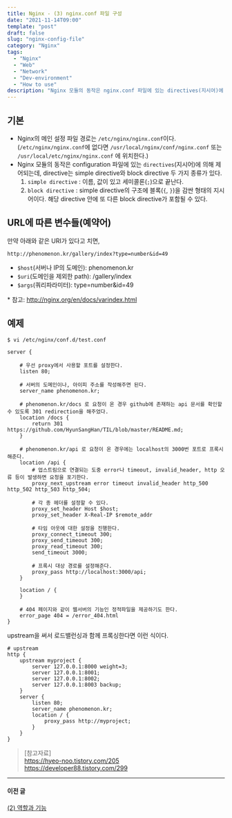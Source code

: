 ```yaml
---
title: Nginx - (3) nginx.conf 파일 구성
date: "2021-11-14T09:00"
template: "post"
draft: false
slug: "nginx-config-file"
category: "Nginx"
tags:
  - "Nginx"
  - "Web"
  - "Network"
  - "Dev-environment"
  - "How to use"
description: "Nginx 모듈의 동작은 nginx.conf 파일에 있는 directives(지시어)에 의해 제어되는데, directive는 simple directive와 block directive 두 가지 종류가 있다."
---
```


## 기본
- Nginx의 메인 설정 파일 경로는 `/etc/nginx/nginx.conf`이다. (`/etc/nginx/nginx.conf`에 없다면 `/usr/local/nginx/conf/nginx.conf` 또는 `/usr/local/etc/nginx/nginx.conf` 에 위치한다.)
- Nginx 모듈의 동작은 configuration 파일에 있는 `directives`(지시어)에 의해 제어되는데, directive는 simple directive와 block directive 두 가지 종류가 있다.
    1. `simple directive` : 이름, 값이 있고 세미콜론(`;`)으로 끝난다.
    2. `block directive` : simple directive의 구조에 블록(`{`, `}`)을 감싼 형태의 지시어이다. 해당 directive 안에 또 다른 block directive가 포함될 수 있다.

## URL에 따른 변수들(예약어)
만약 아래와 같은 URI가 있다고 치면,
```
http://phenomenon.kr/gallery/index?type=number&id=49
```

- `$host`(서버나 IP의 도메인): phenomenon.kr
- `$uri`(도메인을 제외한 path): /gallery/index
- `$args`(쿼리파라미터): type=number&id=49

\* 참고: http://nginx.org/en/docs/varindex.html

## 예제
```nginx
$ vi /etc/nginx/conf.d/test.conf

server {

    # 우선 proxy에서 사용할 포트를 설정한다.
    listen 80; 

    # 서버의 도메인이나, 아이피 주소를 작성해주면 된다.
    server_name phenomenon.kr; 

    # phenomenon.kr/docs 로 요청이 온 경우 github에 존재하는 api 문서를 확인할 수 있도록 301 redirection을 해주었다.
    location /docs {
        return 301 https://github.com/HyunSangHan/TIL/blob/master/README.md;
    } 

    # phenomenon.kr/api 로 요청이 온 경우에는 localhost의 3000번 포트로 프록시 해준다.
    location /api {
        # 업스트림으로 연결되는 도중 error나 timeout, invalid_header, http 오류 등이 발생하면 요청을 포기한다.
        proxy_next_upstream error timeout invalid_header http_500 http_502 http_503 http_504;

        # 각 종 헤더를 설정할 수 있다.
        proxy_set_header Host $host;
        prxoy_set_header X-Real-IP $remote_addr

        # 타임 아웃에 대한 설정을 진행한다.
        proxy_connect_timeout 300;
        proxy_send_timeout 300;
        proxy_read_timeout 300;
        send_timeout 3000;

        # 프록시 대상 경로를 설정해준다.
        proxy_pass http://localhost:3000/api;
    }

    location / {
    }

    # 404 페이지와 같이 웹서버의 기능인 정적파일을 제공하기도 한다.
    error_page 404 = /error_404.html
}
```

upstream을 써서 로드밸런싱과 함께 프록싱한다면 이런 식이다.
```nginx
# upstream
http {
    upstream myproject {
        server 127.0.0.1:8000 weight=3;
        server 127.0.0.1:8001;
        server 127.0.0.1:8002;
        server 127.0.0.1:8003 backup;
    }
    server {
        listen 80;
        server_name phenomenon.kr;
        location / {
            proxy_pass http://myproject;
        }
    }
}
```

> [참고자료]  
> https://hyeo-noo.tistory.com/205  
> https://developer88.tistory.com/299  
  
---

#### 이전 글
[(2) 역할과 기능](/posts/nginx-role)  